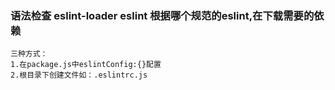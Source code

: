### 语法检查 eslint-loader eslint 根据哪个规范的eslint,在下载需要的依赖
```
三种方式：
1.在package.js中eslintConfig:{}配置
2.根目录下创建文件如：.eslintrc.js
```
